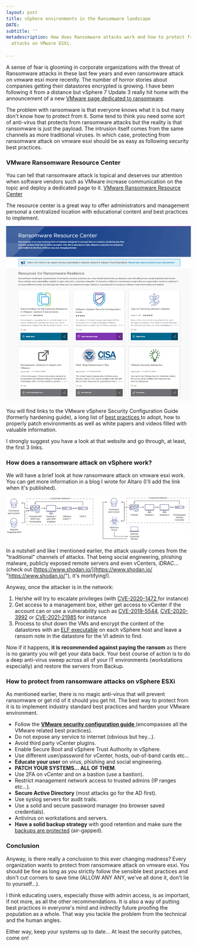 ```yaml
---
layout: post
title: vSphere environments in the Ransomware landscape
DATE: 
subtitle: ''
metadescription: How does Ransomware attacks work and how to protect from ransomware
  attacks on VMware ESXi.

---
```

A sense of fear is glooming in corporate organizations with the threat of Ransomware attacks in these last few years and even ransomware attack on vmware esxi more recently. The number of horror stories about companies getting their datastores encrypted is growing. I have been following it from a distance but vSphere 7 Update 3 really hit home with the announcement of a new [VMware page dedicated to ransomware](https://core.vmware.com/ransomware).

The problem with ransomware is that everyone knows what it is but many don't know how to protect from it. Some tend to think you need some sort of anti-virus that protects from ransomware attacks but the reality is that ransomware is just the payload. The intrusion itself comes from the same channels as more traditional viruses. In which case, protecting from ransomware attack on vmware esxi should be as easy as following security best practices.

### VMware Ransomware Resource Center

You can tell that ransomware attack is topical and deserves our attention when software vendors such as VMware increase communication on the topic and deploy a dedicated page to it. [VMware Ransomware Resource Center](https://core.vmware.com/ransomware)

The resource center is a great way to offer administrators and management personal a centralized location with educational content and best practices to implement.

![Resource center to learn about ransomware attacks on vmware esxi](/img/ransom1.png)

You will find links to the VMware vSphere Security Configuration Guide (formerly hardening guide), a long list of [best practices ](https://core.vmware.com/ransomware)to adopt, how to properly patch environments as well as white papers and videos filled with valuable information.

I strongly suggest you have a look at that website and go through, at least, the first 3 links.

### How does a ransomware attack on vSphere work?

We will have a brief look at how ransomware attack on vmware esxi work. You can get more information in a blog I wrote for Altaro (I'll add the link when it's published).

![](/img/ransom2.png)

In a nutshell and like I mentioned earlier, the attack usually comes from the "traditional" channels of attacks. That being social engineering, phishing malware, publicly exposed remote servers and even vCenters, iDRAC... (check out [https://www.shodan.io/](https://www.shodan.io/ "https://www.shodan.io/"), it's mortifying!).

Anyway, once the attacker is in the network:

1. He/she will try to escalate privileges (with [CVE-2020-1472 ](https://msrc.microsoft.com/update-guide/vulnerability/CVE-2020-1472)for instance)
2. Get access to a management box, either get access to vCenter if the account can or use a vulnerability such as [CVE-2019-5544](https://www.vmware.com/security/advisories/VMSA-2019-0022.html), [CVE-2020-3992](https://www.vmware.com/security/advisories/VMSA-2020-0023.html) or [CVE-2021-21985](https://www.vmware.com/security/advisories/VMSA-2021-0010.html) for instance
3. Process to shut down the VMs and encrypt the content of the datastores with an [ELF executable](https://securelist.com/ransomexx-trojan-attacks-linux-systems/99279/) on each vSphere host and leave a ransom note in the datastore for the VI admin to find.

Now if it happens, **it is recommended against paying the ransom** as there is no garanty you will get your data back. Your best course of action is to do a deep anti-virus sweep across all of your IT environments (workstations especially) and restore the servers from Backup.

### How to protect from ransomware attacks on vSphere ESXi

As mentioned earlier, there is no magic anti-virus that will prevent ransomware or get rid of it should you get hit. The best way to protect from it is to implement industry standard best practices and harden your VMware environment.

* Follow the [**VMware security configuration guide** ]()(encompasses all the VMware related best practices).
* Do not expose any service to internet (obvious but hey...).
* Avoid third party vCenter plugins.
* Enable Secure Boot and vSphere Trust Authority in vSphere.
* Use different user/password for vCenter, hosts, out-of-band cards etc...
* **Educate your user** on virus, phishing and social engineering.
* **PATCH YOUR SYSTEMS... ALL OF THEM**.
* Use 2FA on vCenter and on a bastion (use a bastion).
* Restrict management network access to trusted admins (IP ranges etc...).
* **Secure Active Directory** (most attacks go for the AD first).
* Use syslog servers for audit trails.
* Use a solid and secure password manager (no browser saved credentials).
* Antivirus on workstations and servers.
* **Have a solid backup strategy** with good retention and make sure the [backups are protected](https://www.altaro.com/backup-dr/ransomware-best-practices-backup/) (air-gapped).

### Conclusion

Anyway, is there really a conclusion to this ever changing madness? Every organization wants to protect from ransomware attack on vmware esxi. You should be fine as long as you strictly follow the sensible best practices and don't cut corners to save time (ALLOW ANY ANY, we've all done it, don't lie to yourself...).

I think educating users, especially those with admin access, is as important, if not more, as all the other recommendations. It is also a way of putting best practices in everyone's mind and indrectly future proofing the population as a whole. That way you tackle the problem from the technical and the human angles.

Either way, keep your systems up to date... At least the security patches, come on!